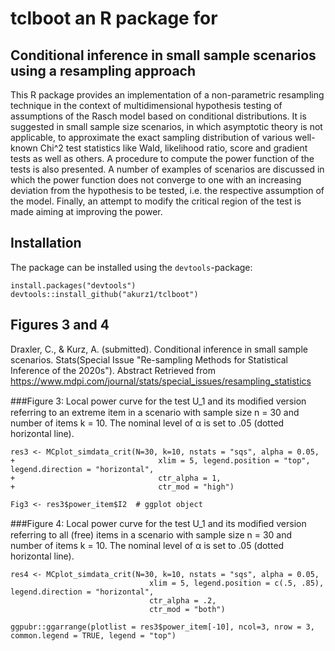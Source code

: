 # tclboot an R package for
## Conditional inference in small sample scenarios using a resampling approach


This R package provides an implementation of a non-parametric resampling technique in the context of multidimensional hypothesis testing of assumptions of the Rasch model based on conditional distributions. It is suggested in small sample size scenarios, in which asymptotic theory is not applicable, to approximate the exact sampling distribution of various well-known Chi^2 test statistics like Wald, likelihood ratio, score and gradient tests as well as others. A procedure to compute the power function of the tests is also presented. A number of examples of scenarios are discussed in which the power function does not converge to one with an increasing deviation from the hypothesis to be tested, i.e. the respective assumption of the model. Finally, an attempt to modify the critical region of the test is made aiming at improving the power.


## Installation


The package can be installed using the `devtools`-package:

```
install.packages("devtools")
devtools::install_github("akurz1/tclboot")
```

## Figures 3 and 4 

Draxler, C., & Kurz, A. (submitted). Conditional inference in small sample scenarios. Stats(Special Issue "Re-sampling Methods for Statistical Inference of the 2020s"). Abstract Retrieved from https://www.mdpi.com/journal/stats/special_issues/resampling_statistics

###Figure 3: Local power curve for the test U_1 and its modiﬁed version referring to an extreme item in a scenario with sample size n = 30 and number of items k = 10. The nominal level of α is set to .05 (dotted horizontal line).
```
res3 <- MCplot_simdata_crit(N=30, k=10, nstats = "sqs", alpha = 0.05,
+                                xlim = 5, legend.position = "top", legend.direction = "horizontal",
+                                ctr_alpha = 1,
+                                ctr_mod = "high")

Fig3 <- res3$power_item$I2  # ggplot object
```

###Figure 4: Local power curve for the test U_1 and its modiﬁed version referring to all (free) items in a scenario with sample size n = 30 and number of items k = 10. The nominal level of α is set to .05 (dotted horizontal line).
```
res4 <- MCplot_simdata_crit(N=30, k=10, nstats = "sqs", alpha = 0.05,
                               xlim = 5, legend.position = c(.5, .85), legend.direction = "horizontal",
                               ctr_alpha = .2,
                               ctr_mod = "both")

ggpubr::ggarrange(plotlist = res3$power_item[-10], ncol=3, nrow = 3, common.legend = TRUE, legend = "top")
```

